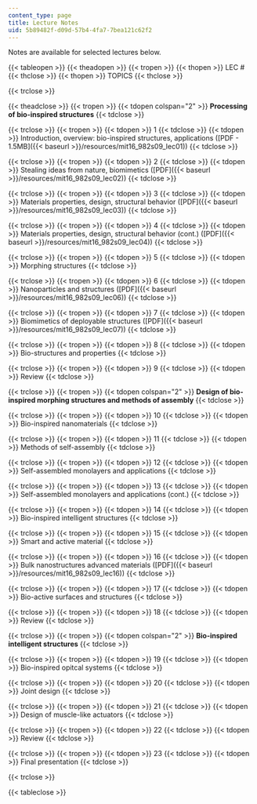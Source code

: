 ```yaml
---
content_type: page
title: Lecture Notes
uid: 5b89482f-d09d-57b4-4fa7-7bea121c62f2
---
```


Notes are available for selected lectures below.

{{< tableopen >}}
{{< theadopen >}}
{{< tropen >}}
{{< thopen >}}
LEC #
{{< thclose >}}
{{< thopen >}}
TOPICS
{{< thclose >}}

{{< trclose >}}

{{< theadclose >}}
{{< tropen >}}
{{< tdopen colspan="2" >}}
**Processing of bio-inspired structures**
{{< tdclose >}}

{{< trclose >}}
{{< tropen >}}
{{< tdopen >}}
1
{{< tdclose >}}
{{< tdopen >}}
Introduction, overview: bio-inspired structures, applications ([PDF - 1.5MB]({{< baseurl >}}/resources/mit16_982s09_lec01))
{{< tdclose >}}

{{< trclose >}}
{{< tropen >}}
{{< tdopen >}}
2
{{< tdclose >}}
{{< tdopen >}}
Stealing ideas from nature, biomimetics ([PDF]({{< baseurl >}}/resources/mit16_982s09_lec02))
{{< tdclose >}}

{{< trclose >}}
{{< tropen >}}
{{< tdopen >}}
3
{{< tdclose >}}
{{< tdopen >}}
Materials properties, design, structural behavior ([PDF]({{< baseurl >}}/resources/mit16_982s09_lec03))
{{< tdclose >}}

{{< trclose >}}
{{< tropen >}}
{{< tdopen >}}
4
{{< tdclose >}}
{{< tdopen >}}
Materials properties, design, structural behavior (cont.) ([PDF]({{< baseurl >}}/resources/mit16_982s09_lec04))
{{< tdclose >}}

{{< trclose >}}
{{< tropen >}}
{{< tdopen >}}
5
{{< tdclose >}}
{{< tdopen >}}
Morphing structures
{{< tdclose >}}

{{< trclose >}}
{{< tropen >}}
{{< tdopen >}}
6
{{< tdclose >}}
{{< tdopen >}}
Nanoparticles and structures ([PDF]({{< baseurl >}}/resources/mit16_982s09_lec06))
{{< tdclose >}}

{{< trclose >}}
{{< tropen >}}
{{< tdopen >}}
7
{{< tdclose >}}
{{< tdopen >}}
Biomimetics of deployable structures ([PDF]({{< baseurl >}}/resources/mit16_982s09_lec07))
{{< tdclose >}}

{{< trclose >}}
{{< tropen >}}
{{< tdopen >}}
8
{{< tdclose >}}
{{< tdopen >}}
Bio-structures and properties
{{< tdclose >}}

{{< trclose >}}
{{< tropen >}}
{{< tdopen >}}
9
{{< tdclose >}}
{{< tdopen >}}
Review
{{< tdclose >}}

{{< trclose >}}
{{< tropen >}}
{{< tdopen colspan="2" >}}
**Design of bio-inspired morphing structures and methods of assembly**
{{< tdclose >}}

{{< trclose >}}
{{< tropen >}}
{{< tdopen >}}
10
{{< tdclose >}}
{{< tdopen >}}
Bio-inspired nanomaterials
{{< tdclose >}}

{{< trclose >}}
{{< tropen >}}
{{< tdopen >}}
11
{{< tdclose >}}
{{< tdopen >}}
Methods of self-assembly
{{< tdclose >}}

{{< trclose >}}
{{< tropen >}}
{{< tdopen >}}
12
{{< tdclose >}}
{{< tdopen >}}
Self-assembled monolayers and applications
{{< tdclose >}}

{{< trclose >}}
{{< tropen >}}
{{< tdopen >}}
13
{{< tdclose >}}
{{< tdopen >}}
Self-assembled monolayers and applications (cont.)
{{< tdclose >}}

{{< trclose >}}
{{< tropen >}}
{{< tdopen >}}
14
{{< tdclose >}}
{{< tdopen >}}
Bio-inspired intelligent structures
{{< tdclose >}}

{{< trclose >}}
{{< tropen >}}
{{< tdopen >}}
15
{{< tdclose >}}
{{< tdopen >}}
Smart and active material
{{< tdclose >}}

{{< trclose >}}
{{< tropen >}}
{{< tdopen >}}
16
{{< tdclose >}}
{{< tdopen >}}
Bulk nanostructures advanced materials ([PDF]({{< baseurl >}}/resources/mit16_982s09_lec16))
{{< tdclose >}}

{{< trclose >}}
{{< tropen >}}
{{< tdopen >}}
17
{{< tdclose >}}
{{< tdopen >}}
Bio-active surfaces and structures
{{< tdclose >}}

{{< trclose >}}
{{< tropen >}}
{{< tdopen >}}
18
{{< tdclose >}}
{{< tdopen >}}
Review
{{< tdclose >}}

{{< trclose >}}
{{< tropen >}}
{{< tdopen colspan="2" >}}
**Bio-inspired intelligent structures**
{{< tdclose >}}

{{< trclose >}}
{{< tropen >}}
{{< tdopen >}}
19
{{< tdclose >}}
{{< tdopen >}}
Bio-inspired opitcal systems
{{< tdclose >}}

{{< trclose >}}
{{< tropen >}}
{{< tdopen >}}
20
{{< tdclose >}}
{{< tdopen >}}
Joint design
{{< tdclose >}}

{{< trclose >}}
{{< tropen >}}
{{< tdopen >}}
21
{{< tdclose >}}
{{< tdopen >}}
Design of muscle-like actuators
{{< tdclose >}}

{{< trclose >}}
{{< tropen >}}
{{< tdopen >}}
22
{{< tdclose >}}
{{< tdopen >}}
Review
{{< tdclose >}}

{{< trclose >}}
{{< tropen >}}
{{< tdopen >}}
23
{{< tdclose >}}
{{< tdopen >}}
Final presentation
{{< tdclose >}}

{{< trclose >}}

{{< tableclose >}}